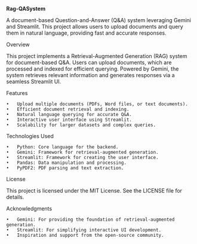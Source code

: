 **Rag-QASystem**

A document-based Question-and-Answer (Q&A) system leveraging Gemini and Streamlit. This project allows users to upload documents and query them in natural language, providing fast and accurate responses.

Overview

This project implements a Retrieval-Augmented Generation (RAG) system for document-based Q&A. Users can upload documents, which are processed and indexed for efficient querying. Powered by Gemini, the system retrieves relevant information and generates responses via a seamless Streamlit UI.

Features

	•	Upload multiple documents (PDFs, Word files, or text documents).
	•	Efficient document retrieval and indexing.
	•	Natural language querying for accurate Q&A.
	•	Interactive user interface using Streamlit.
	•	Scalability for larger datasets and complex queries.

Technologies Used

	•	Python: Core language for the backend.
	•	Gemini: Framework for retrieval-augmented generation.
	•	Streamlit: Framework for creating the user interface.
	•	Pandas: Data manipulation and processing.
	•	PyPDF2: PDF parsing and text extraction.

License

This project is licensed under the MIT License. See the LICENSE file for details.

Acknowledgments

	•	Gemini: For providing the foundation of retrieval-augmented generation.
	•	Streamlit: For simplifying interactive UI development.
	•	Inspiration and support from the open-source community.
